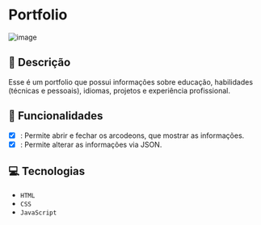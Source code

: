 # Portfolio
![image](https://github.com/user-attachments/assets/ef78322d-e9b3-451c-81a5-62ea477f3706)

## 📑 Descrição

Esse é um portfolio que possui informações sobre educação, habilidades (técnicas e pessoais), idiomas, projetos e experiência profissional.

## 🎯 Funcionalidades
- [x] : Permite abrir e fechar os arcodeons, que mostrar as informações.
- [x] : Permite alterar as informações via JSON.

## 💻 Tecnologias 

- `HTML`
- `CSS`
- `JavaScript`


